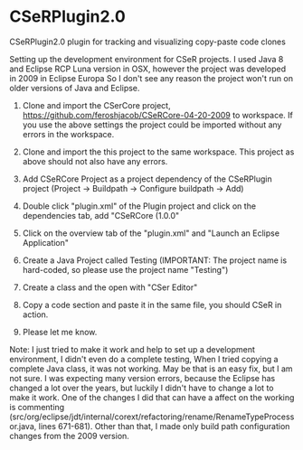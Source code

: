 CSeRPlugin2.0
=============

CSeRPlugin2.0 plugin for tracking and visualizing copy-paste code clones

Setting up the development environment for CSeR projects. I used Java 8 and Eclipse RCP Luna version in OSX, however the project was developed in 2009 in Eclipse Europa
So I don't see any reason the project won't run on older versions of Java and Eclipse.

1. Clone and import the CSerCore project, https://github.com/feroshjacob/CSeRCore-04-20-2009 to workspace. If you use the above settings the project could be imported without any
errors in the workspace.

2. Clone and import the this project to the same workspace. This project as above should not also have any errors. 

3. Add CSeRCore Project as a project dependency of the CSeRPlugin project (Project -> Buildpath -> Configure buildpath -> Add)

4. Double click "plugin.xml" of the Plugin project and click on the dependencies tab, add "CSeRCore (1.0.0"

5. Click on the overview tab of the "plugin.xml" and "Launch an Eclipse Application"

6. Create a Java Project called Testing (IMPORTANT: The project name is hard-coded, so please use the project name "Testing")

7. Create a class and the open with "CSer Editor"

8. Copy a code section and paste it in the same file, you should CSeR in action.

9. Please let me know.


Note: I just tried to make it work and help to set up a development environment, I didn't even do a complete testing, When I tried copying a complete Java class, it was not working.  May be that is an easy fix, but I am not sure. I was expecting many version errors, because the Eclipse has changed a lot over the years, but luckily I didn't have 
to change a lot to make it work.  One of the changes I did that can have a affect on the working is commenting (src/org/eclipse/jdt/internal/corext/refactoring/rename/RenameTypeProcessor.java, lines 671-681). Other than that, I made only build path configuration changes from the 2009 version.  


